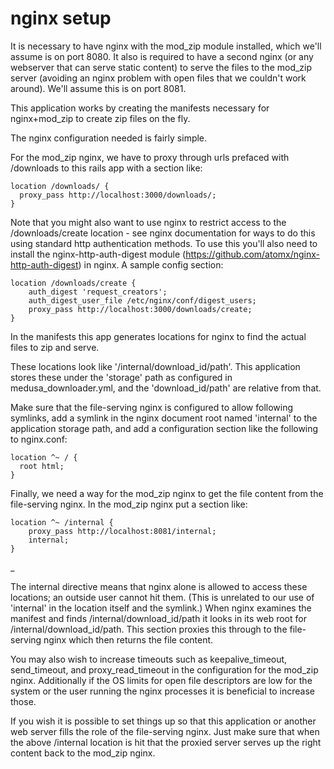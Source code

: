 # nginx setup

It is necessary to have nginx with the mod_zip module installed, which 
we'll assume is on port 8080. It also 
is required to have a second nginx (or any webserver that can serve 
static content) to serve the files to the mod_zip server (avoiding an
nginx problem with open files that we couldn't work around). We'll assume
this is on port 8081.

This application works by creating the manifests
necessary for nginx+mod_zip to create zip files on the fly.

The nginx configuration needed is fairly simple. 

For the mod_zip nginx, we have to proxy through urls prefaced with /downloads to
this rails app with a section like:

    location /downloads/ {
      proxy_pass http://localhost:3000/downloads/;		 
    }	

Note that you might also want to use nginx to restrict access to the
/downloads/create location - see nginx documentation for ways to do 
this using standard http authentication methods. To use this you'll
also need to install the nginx-http-auth-digest module 
(https://github.com/atomx/nginx-http-auth-digest) in nginx. A
sample config section:

    location /downloads/create {
        auth_digest 'request_creators';
        auth_digest_user_file /etc/nginx/conf/digest_users;
        proxy_pass http://localhost:3000/downloads/create;
    }

In the manifests this app generates locations for nginx to find the 
actual files to zip and serve. 

These locations look like '/internal/download_id/path'. This application
stores these under the 'storage' path as configured in 
medusa_downloader.yml, and the 'download_id/path' 
are relative from that. 

Make sure that the file-serving nginx is configured
to allow following symlinks, add a symlink in the nginx document 
root named 'internal' to the application storage
path, and add a configuration section like the following to nginx.conf:

    location ^~ / {
      root html;
    }

Finally, we need a way for the mod_zip nginx to get the file content 
from the file-serving nginx. In the mod_zip nginx put a section like:

	location ^~ /internal {
	    proxy_pass http://localhost:8081/internal;
	    internal;
	}
_

The internal directive means that nginx alone is allowed to access these locations; an outside user cannot hit them.
(This is unrelated to our use of 'internal' in the location itself and the symlink.) When nginx examines the 
manifest and finds /internal/download_id/path it looks in its web root for /internal/download_id/path.
This section proxies this through to the file-serving nginx which then returns
the file content.

You may also wish to increase timeouts such as keepalive_timeout, 
send_timeout, and proxy_read_timeout in the configuration for the 
mod_zip nginx. Additionally if the OS limits for open file descriptors 
are low for the system or the user running the nginx processes 
it is beneficial to increase those.

If you wish it is possible to set things up so that this application or
another web server fills the role of the file-serving nginx. Just make sure
that when the above /internal location is hit that the proxied server
serves up the right content back to the mod_zip nginx.

    
